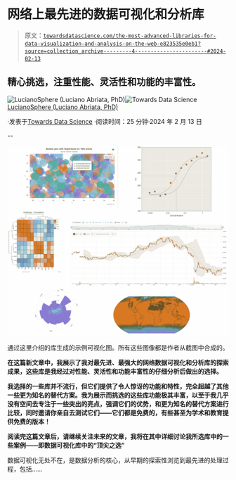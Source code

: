 # 网络上最先进的数据可视化和分析库

> 原文：[`towardsdatascience.com/the-most-advanced-libraries-for-data-visualization-and-analysis-on-the-web-e823535e0eb1?source=collection_archive---------4-----------------------#2024-02-13`](https://towardsdatascience.com/the-most-advanced-libraries-for-data-visualization-and-analysis-on-the-web-e823535e0eb1?source=collection_archive---------4-----------------------#2024-02-13)

## 精心挑选，注重性能、灵活性和功能的丰富性。

[](https://lucianosphere.medium.com/?source=post_page---byline--e823535e0eb1--------------------------------)![LucianoSphere (Luciano Abriata, PhD)](https://lucianosphere.medium.com/?source=post_page---byline--e823535e0eb1--------------------------------)[](https://towardsdatascience.com/?source=post_page---byline--e823535e0eb1--------------------------------)![Towards Data Science](https://towardsdatascience.com/?source=post_page---byline--e823535e0eb1--------------------------------) [LucianoSphere (Luciano Abriata, PhD)](https://lucianosphere.medium.com/?source=post_page---byline--e823535e0eb1--------------------------------)

·发表于[Towards Data Science](https://towardsdatascience.com/?source=post_page---byline--e823535e0eb1--------------------------------) ·阅读时间：25 分钟·2024 年 2 月 13 日

--

![](img/938d45bea44acce29f1a357f7b4c4e8a.png)

通过这里介绍的库生成的示例可视化图。所有这些图像都是作者从截图中合成的。

**在这篇新文章中，我展示了我对最先进、最强大的网络数据可视化和分析库的探索成果，这些库是我经过对性能、灵活性和功能丰富性的仔细分析后做出的选择。**

**我选择的一些库并不流行，但它们提供了令人惊讶的功能和特性，完全超越了其他一些更为知名的替代方案。我为展示而挑选的这些库功能极其丰富，以至于我几乎没有空间去专注于一些突出的亮点，强调它们的优势，和更为知名的替代方案进行比较，同时邀请你亲自去测试它们——它们都是免费的，有些甚至为学术和教育提供免费的版本！**

**阅读完这篇文章后，请继续关注未来的文章，我将在其中详细讨论我所选库中的一些案例——即数据可视化库中的“顶尖之选”**

数据可视化无处不在，是数据分析的核心，从早期的探索性浏览到最先进的处理过程，包括……
